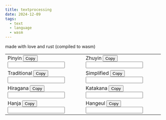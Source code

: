 ```yaml
---
title: textprocessing
date: 2024-12-09
tags:
  - text
  - language
  - wasm
---
```


made with love and rust (compiled to wasm)

<script src="./textprocessing/bootstrap.js"></script>
<link href="./textprocessing.css" rel="stylesheet" type="text/css">
<table>
  <tbody>
    <tr>
      <td>
        Pinyin 
        <button onclick="copyToClipboard('left0')">Copy</button>
        <input id="left0" oninput="transformLeftToRight(0)">
      </td>
      <td>
        Zhuyin 
        <button onclick="copyToClipboard('right0')">Copy</button>
        <input id="right0" oninput="transformRightToLeft(0)">
      </td>
    </tr>
    <tr>
      <td>
        Traditional 
        <button onclick="copyToClipboard('left1')">Copy</button>
        <input id="left1" oninput="transformLeftToRight(1)">
      </td>
      <td>
        Simplified 
        <button onclick="copyToClipboard('right1')">Copy</button>
        <input id="right1" oninput="transformRightToLeft(1)">
      </td>
    </tr>
    <tr>
      <td>
        Hiragana 
        <button onclick="copyToClipboard('left2')">Copy</button>
        <input id="left2" oninput="transformLeftToRight(2)">
      </td>
      <td>
        Katakana 
        <button onclick="copyToClipboard('right2')">Copy</button>
        <input id="right2" oninput="transformRightToLeft(2)">
      </td>
    </tr>
    <tr>
      <td>
        Hanja 
        <button onclick="copyToClipboard('left3')">Copy</button>
        <input id="left3" oninput="transformLeftToRight(3)">
      </td>
      <td>
        Hangeul 
        <button onclick="copyToClipboard('right3')">Copy</button>
        <input id="right3" oninput="transformRightToLeft(3)">
      </td>
    </tr>
  </tbody>
</table>
